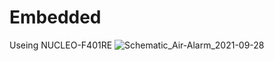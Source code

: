 # Embedded
Useing NUCLEO-F401RE
![Schematic_Air-Alarm_2021-09-28](https://user-images.githubusercontent.com/29862835/134979405-beff099d-ed9f-45bb-9ba1-84a378fb27b3.png)
